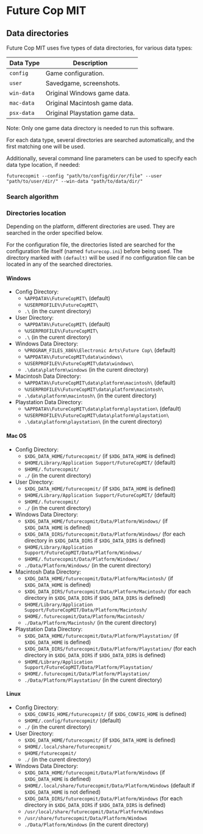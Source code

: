 # Future Cop MIT

## Data directories

Future Cop MIT uses five types of data directories, for various data types:

| Data Type  | Description                     |
|------------|---------------------------------|
| `config`   | Game configuration.             |
| `user`     | Savedgame, screenshots.         |
| `win-data` | Original Windows game data.     |
| `mac-data` | Original Macintosh game data.   |
| `psx-data` | Original Playstation game data. |

Note: Only one game data directory is needed to run this software.

For each data type, several directories are searched automatically, and the
first matching one will be used.

Additionally, several command line parameters can be used to specify each
data type location, if needed:

`futurecopmit --config "path/to/config/dir/or/file" --user "path/to/user/dir/" --win-data "path/to/data/dir/"`

### Search algorithm


### Directories location

Depending on the platform, different directories are used. They are searched in
the order specified below.

For the configuration file, the directories listed are searched for the
configuration file itself (named `futurecop.ini`) before being used. The
directory marked with `(default)` will be used if no configuration file
can be located in any of the searched directories.

#### Windows

* Config Directory:
  * `%APPDATA%\FutureCopMIT\` (default)
  * `%USERPROFILE%\FutureCopMIT\`
  * `.\` (in the curent directory)
* User Directory:
  * `%APPDATA%\FutureCopMIT\` (default)
  * `%USERPROFILE%\FutureCopMIT\`
  * `.\` (in the curent directory)
* Windows Data Directory:
  * `%PROGRAM_FILES_X86%\Electronic Arts\Future Cop\` (default)
  * `%APPDATA%\FutureCopMIT\data\windows\`
  * `%USERPROFILE%\FutureCopMIT\data\windows\`
  * `.\data\platform\windows` (in the curent directory)
* Macintosh Data Directory:
  * `%APPDATA%\FutureCopMIT\data\platform\macintosh\` (default)
  * `%USERPROFILE%\FutureCopMIT\data\platform\macintosh\`
  * `.\data\platform\macintosh\` (in the curent directory)
* Playstation Data Directory:
  * `%APPDATA%\FutureCopMIT\data\platform\playstation\` (default)
  * `%USERPROFILE%\FutureCopMIT\data\platform\playstation\`
  * `.\data\platform\playstation\` (in the curent directory)

#### Mac OS

* Config Directory:
  * `$XDG_DATA_HOME/futurecopmit/` (if `$XDG_DATA_HOME` is defined)
  * `$HOME/Library/Application Support/FutureCopMIT/` (default)
  * `$HOME/.futurecopmit/`
  * `./` (in the curent directory)
* User Directory:
  * `$XDG_DATA_HOME/futurecopmit/` (if `$XDG_DATA_HOME` is defined)
  * `$HOME/Library/Application Support/FutureCopMIT/` (default)
  * `$HOME/.futurecopmit/`
  * `./` (in the curent directory)
* Windows Data Directory:
  * `$XDG_DATA_HOME/futurecopmit/Data/Platform/Windows/` (if `$XDG_DATA_HOME` is defined)
  * `$XDG_DATA_DIRS/futurecopmit/Data/Platform/Windows/` (for each directory in `$XDG_DATA_DIRS` if `$XDG_DATA_DIRS` is defined)
  * `$HOME/Library/Application Support/FutureCopMIT/Data/Platform/Windows/`
  * `$HOME/.futurecopmit/Data/Platform/Windows/`
  * `./Data/Platform/Windows/` (in the curent directory)
* Macintosh Data Directory:
  * `$XDG_DATA_HOME/futurecopmit/Data/Platform/Macintosh/` (if `$XDG_DATA_HOME` is defined)
  * `$XDG_DATA_DIRS/futurecopmit/Data/Platform/Macintosh/` (for each directory in `$XDG_DATA_DIRS` if `$XDG_DATA_DIRS` is defined)
  * `$HOME/Library/Application Support/FutureCopMIT/Data/Platform/Macintosh/`
  * `$HOME/.futurecopmit/Data/Platform/Macintosh/`
  * `./Data/Platform/Macintosh/` (in the curent directory)
* Playstation Data Directory:
  * `$XDG_DATA_HOME/futurecopmit/Data/Platform/Playstation/` (if `$XDG_DATA_HOME` is defined)
  * `$XDG_DATA_DIRS/futurecopmit/Data/Platform/Playstation/` (for each directory in `$XDG_DATA_DIRS` if `$XDG_DATA_DIRS` is defined)
  * `$HOME/Library/Application Support/FutureCopMIT/Data/Platform/Playstation/`
  * `$HOME/.futurecopmit/Data/Platform/Playstation/`
  * `./Data/Platform/Playstation/` (in the curent directory)

  
#### Linux

* Config Directory:
  * `$XDG_CONFIG_HOME/futurecopmit/` (if `$XDG_CONFIG_HOME` is defined)
  * `$HOME/.config/futurecopmit/` (default)
  * `./` (in the curent directory)
* User Directory:
  * `$XDG_DATA_HOME/futurecopmit/` (if `$XDG_DATA_HOME` is defined)
  * `$HOME/.local/share/futurecopmit/`
  * `$HOME/futurecopmit/`
  * `./` (in the curent directory)
* Windows Data Directory:
  * `$XDG_DATA_HOME/futurecopmit/Data/Platform/Windows` (if `$XDG_DATA_HOME` is defined)
  * `$HOME/.local/share/futurecopmit/Data/Platform/Windows` (default if `$XDG_DATA_HOME` is not defined)
  * `$XDG_DATA_DIRS/futurecopmit/Data/Platform/Windows` (for each directory in `$XDG_DATA_DIRS` if `$XDG_DATA_DIRS` is defined)
  * `/usr/local/share/futurecopmit/Data/Platform/Windows`
  * `/usr/share/futurecopmit/Data/Platform/Windows`
  * `./Data/Platform/Windows` (in the curent directory)


